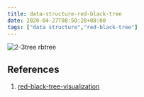```yaml
---
title: data-structure-red-black-tree
date: 2020-04-27T08:50:28+08:00
tags: ["data structure","red-black-tree"]
---
```




![2-3tree rbtree](https://gitee.com/stardustman/pictrues/raw/master/img/datastructure/2-3-tree-read-black-tree-2-3-tree.svg)

## References

1. [red-black-tree-visualization](https://www.cs.usfca.edu/~galles/visualization/RedBlack.html)